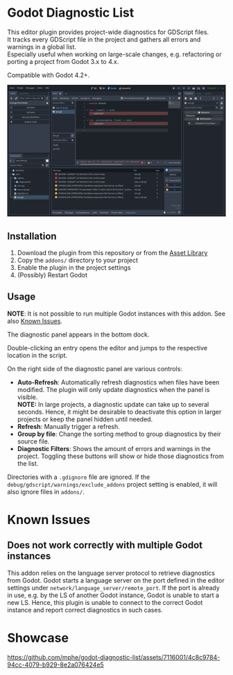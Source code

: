 # Godot Diagnostic List

This editor plugin provides project-wide diagnostics for GDScript files.<br/>
It tracks every GDScript file in the project and gathers all errors and warnings in a global list.<br/>
Especially useful when working on large-scale changes, e.g. refactoring or porting a project from Godot 3.x to 4.x.

Compatible with Godot 4.2+.

![Screenshot](img/screenshot.png)


## Installation

1. Download the plugin from this repository or from the [Asset Library](https://godotengine.org/asset-library/asset/2482)
2. Copy the `addons/` directory to your project
3. Enable the plugin in the project settings
4. (Possibly) Restart Godot

## Usage

**NOTE**: It is not possible to run multiple Godot instances with this addon. See also [Known Issues](#known-issues).

The diagnostic panel appears in the bottom dock.

Double-clicking an entry opens the editor and jumps to the respective location in the script.

On the right side of the diagnostic panel are various controls:

- **Auto-Refresh**: Automatically refresh diagnostics when files have been modified. The plugin will only update diagnostics when the panel is visible.<br/>
  **NOTE:** In large projects, a diagnostic update can take up to several seconds. Hence, it might be desirable to deactivate this option in larger projects or keep the panel hidden until needed.
- **Refresh**: Manually trigger a refresh.
- **Group by file**: Change the sorting method to group diagnostics by their source file.
- **Diagnostic Filters**: Shows the amount of errors and warnings in the project.
  Toggling these buttons will show or hide those diagnostics from the list.


Directories with a `.gdignore` file are ignored.
If the `debug/gdscript/warnings/exclude_addons` project setting is enabled, it will also ignore files in `addons/`.


# Known Issues

## Does not work correctly with multiple Godot instances

  This addon relies on the language server protocol to retrieve diagnostics from Godot.
  Godot starts a language server on the port defined in the editor settings under `network/language_server/remote_port`.
  If the port is already in use, e.g. by the LS of another Godot instance, Godot is unable to start a new LS.
  Hence, this plugin is unable to connect to the correct Godot instance and report correct diagnostics in such cases.


# Showcase

https://github.com/mphe/godot-diagnostic-list/assets/7116001/4c8c9784-94cc-4079-b929-8e2a076424e5

